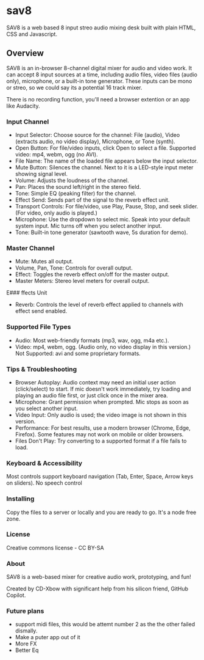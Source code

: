 # sav8
SAV8 is a web based  8 input streo audio mixing desk built with plain HTML, CSS and Javascript. 

## Overview
SAV8 is an in-browser 8-channel digital mixer for audio and video work. It can accept 8 input sources at a time, including audio files, video files (audio only), microphone, or a built-in tone generator. These inputs can be mono or streo, so we could say its a potential 16 track mixer. 

There is no recording function, you'll need a browser extention or an app like Audacity. 

### Input Channel 

- Input Selector: Choose source for the channel: File (audio), Video (extracts audio, no video display), Microphone, or Tone (synth).
- Open Button: For file/video inputs, click Open to select a file. Supported video: mp4, webm, ogg (no AVI).
- File Name: The name of the loaded file appears below the input selector.
- Mute Button: Silences the channel. Next to it is a LED-style input meter showing signal level.
- Volume: Adjusts the loudness of the channel.
- Pan: Places the sound left/right in the stereo field.
- Tone: Simple EQ (peaking filter) for the channel.
- Effect Send: Sends part of the signal to the reverb effect unit.
- Transport Controls: For file/video, use Play, Pause, Stop, and seek slider. (For video, only audio is played.)
- Microphone: Use the dropdown to select mic. Speak into your default system input. Mic turns off when you select another input.
- Tone: Built-in tone generator (sawtooth wave, 5s duration for demo).

### Master Channel

- Mute: Mutes all output.
- Volume, Pan, Tone: Controls for overall output.
- Effect: Toggles the reverb effect on/off for the master output.
- Master Meters: Stereo level meters for overall output.

E### ffects Unit
- Reverb: Controls the level of reverb effect applied to channels with effect send enabled.

### Supported File Types

- Audio: Most web-friendly formats (mp3, wav, ogg, m4a etc.).
- Video: mp4, webm, ogg. (Audio only, no video display in this version.) Not Supported: avi and some proprietary formats.

### Tips & Troubleshooting

- Browser Autoplay: Audio context may need an initial user action (click/select) to start. If mic doesn't work immediately, try loading and playing an audio file first, or just click once in the mixer area.
- Microphone: Grant permission when prompted. Mic stops as soon as you select another input.
- Video Input: Only audio is used; the video image is not shown in this version.
- Performance: For best results, use a modern browser (Chrome, Edge, Firefox). Some features may not work on mobile or older browsers.
- Files Don't Play: Try converting to a supported format if a file fails to load.

### Keyboard & Accessibility
Most controls support keyboard navigation (Tab, Enter, Space, Arrow keys on sliders). No speech control

### Installing

Copy the files to a server or locally and you are ready to go. It's a node free zone.

### License

Creative commons license - CC BY-SA 

### About

SAV8 is a web-based mixer for creative audio work, prototyping, and fun!

Created by CD-Xbow with significant help from his silicon friend, GitHub Copilot.

### Future plans 

- support midi files, this would be attemt number 2 as the the other failed dismally.
- Make a puter app out of it
- More FX
- Better Eq


